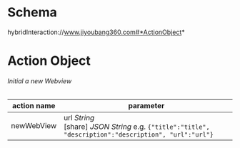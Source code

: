 # Schema
hybridInteraction://www.jiyoubang360.com#*ActionObject*
# Action Object
###### Initial a new Webview
action name| parameter
--- | ---
newWebView |  url *String*<br>[share] *JSON String* e.g. `{"title":"title", "description":"description", "url":"url"}`
